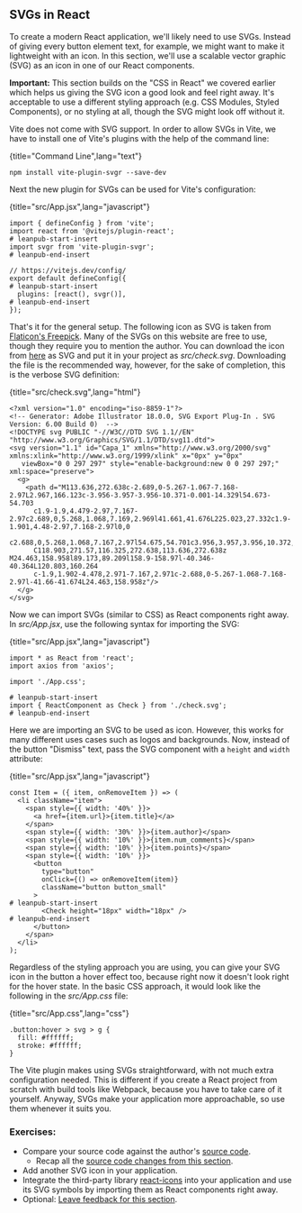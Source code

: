 ## SVGs in React

To create a modern React application, we'll likely need to use SVGs. Instead of giving every button element text, for example, we might want to make it lightweight with an icon. In this section, we'll use a scalable vector graphic (SVG) as an icon in one of our React components.

**Important:** This section builds on the "CSS in React" we covered earlier which helps us giving the SVG icon a good look and feel right away. It's acceptable to use a different styling approach (e.g. CSS Modules, Styled Components), or no styling at all, though the SVG might look off without it.

Vite does not come with SVG support. In order to allow SVGs in Vite, we have to install one of Vite's plugins with the help of the command line:

{title="Command Line",lang="text"}
~~~~~~~
npm install vite-plugin-svgr --save-dev
~~~~~~~

Next the new plugin for SVGs can be used for Vite's configuration:

{title="src/App.jsx",lang="javascript"}
~~~~~~~
import { defineConfig } from 'vite';
import react from '@vitejs/plugin-react';
# leanpub-start-insert
import svgr from 'vite-plugin-svgr';
# leanpub-end-insert

// https://vitejs.dev/config/
export default defineConfig({
# leanpub-start-insert
  plugins: [react(), svgr()],
# leanpub-end-insert
});
~~~~~~~

That's it for the general setup. The following icon as SVG is taken from [Flaticon's Freepick](https://bit.ly/3E16SEz). Many of the SVGs on this website are free to use, though they require you to mention the author. You can download the icon from [here](https://bit.ly/2Z2EoeA) as SVG and put it in your project as *src/check.svg*. Downloading the file is the recommended way, however, for the sake of completion, this is the verbose SVG definition:

{title="src/check.svg",lang="html"}
~~~~~~~
<?xml version="1.0" encoding="iso-8859-1"?>
<!-- Generator: Adobe Illustrator 18.0.0, SVG Export Plug-In . SVG Version: 6.00 Build 0)  -->
<!DOCTYPE svg PUBLIC "-//W3C//DTD SVG 1.1//EN" "http://www.w3.org/Graphics/SVG/1.1/DTD/svg11.dtd">
<svg version="1.1" id="Capa_1" xmlns="http://www.w3.org/2000/svg" xmlns:xlink="http://www.w3.org/1999/xlink" x="0px" y="0px"
   viewBox="0 0 297 297" style="enable-background:new 0 0 297 297;" xml:space="preserve">
  <g>
    <path d="M113.636,272.638c-2.689,0-5.267-1.067-7.168-2.97L2.967,166.123c-3.956-3.957-3.956-10.371-0.001-14.329l54.673-54.703
      c1.9-1.9,4.479-2.97,7.167-2.97c2.689,0,5.268,1.068,7.169,2.969l41.661,41.676L225.023,27.332c1.9-1.901,4.48-2.97,7.168-2.97l0,0
      c2.688,0,5.268,1.068,7.167,2.97l54.675,54.701c3.956,3.957,3.956,10.372,0,14.328L120.803,269.668
      C118.903,271.57,116.325,272.638,113.636,272.638z M24.463,158.958l89.173,89.209l158.9-158.97l-40.346-40.364L120.803,160.264
      c-1.9,1.902-4.478,2.971-7.167,2.971c-2.688,0-5.267-1.068-7.168-2.97l-41.66-41.674L24.463,158.958z"/>
  </g>
</svg>
~~~~~~~

Now we can import SVGs (similar to CSS) as React components right away. In *src/App.jsx*, use the following syntax for importing the SVG:

{title="src/App.jsx",lang="javascript"}
~~~~~~~
import * as React from 'react';
import axios from 'axios';

import './App.css';

# leanpub-start-insert
import { ReactComponent as Check } from './check.svg';
# leanpub-end-insert
~~~~~~~

Here we are importing an SVG to be used as icon. However, this works for many different uses cases such as logos and backgrounds. Now, instead of the button "Dismiss" text, pass the SVG component with a `height` and `width` attribute:

{title="src/App.jsx",lang="javascript"}
~~~~~~~
const Item = ({ item, onRemoveItem }) => (
  <li className="item">
    <span style={{ width: '40%' }}>
      <a href={item.url}>{item.title}</a>
    </span>
    <span style={{ width: '30%' }}>{item.author}</span>
    <span style={{ width: '10%' }}>{item.num_comments}</span>
    <span style={{ width: '10%' }}>{item.points}</span>
    <span style={{ width: '10%' }}>
      <button
        type="button"
        onClick={() => onRemoveItem(item)}
        className="button button_small"
      >
# leanpub-start-insert
        <Check height="18px" width="18px" />
# leanpub-end-insert
      </button>
    </span>
  </li>
);
~~~~~~~

Regardless of the styling approach you are using, you can give your SVG icon in the button a hover effect too, because right now it doesn't look right for the hover state. In the basic CSS approach, it would look like the following in the *src/App.css* file:

{title="src/App.css",lang="css"}
~~~~~~~
.button:hover > svg > g {
  fill: #ffffff;
  stroke: #ffffff;
}
~~~~~~~

The Vite plugin makes using SVGs straightforward, with not much extra configuration needed. This is different if you create a React project from scratch with build tools like Webpack, because you have to take care of it yourself. Anyway, SVGs make your application more approachable, so use them whenever it suits you.

### Exercises:

* Compare your source code against the author's [source code](https://bit.ly/3DNI6v5).
  * Recap all the [source code changes from this section](https://bit.ly/3xLtOY6).
* Add another SVG icon in your application.
* Integrate the third-party library [react-icons](https://bit.ly/3nayoJ7) into your application and use its SVG symbols by importing them as React components right away.
* Optional: [Leave feedback for this section](https://forms.gle/3yGgMDR2VQ5WksSXA).